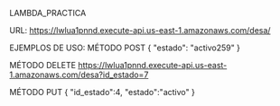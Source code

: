 LAMBDA_PRACTICA

URL: https://lwlua1pnnd.execute-api.us-east-1.amazonaws.com/desa/

EJEMPLOS DE USO:
MÉTODO POST
{
  "estado": "activo259"
}

MÉTODO DELETE
https://lwlua1pnnd.execute-api.us-east-1.amazonaws.com/desa?id_estado=7

MÉTODO PUT
{
    "id_estado":4,
    "estado":"activo"
}
